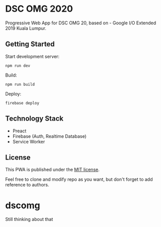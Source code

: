# DSC OMG 2020

Progressive Web App for DSC OMG 20, based on - Google I/O Extended 2019 Kuala Lumpur.

## Getting Started

Start development server:

`npm run dev`

Build:

`npm run build`

Deploy:

`firebase deploy`

## Technology Stack

* Preact
* Firebase (Auth, Realtime Database)
* Service Worker

## License

This PWA is published under the [MIT license](/LICENSE.md).

Feel free to clone and modify repo as you want, but don't forget to add reference to authors.
# dscomg
Still thinking about that
